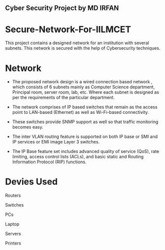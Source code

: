 ## Cyber Security Project by MD IRFAN
# Secure-Network-For-IILMCET
This project contains a designed network for an institution with several subnets. This network is secured with the help of Cybersecurity techniques.

# Network 
- The proposed network design is a wired connection based network , which consists of 6 subnets mainly as Computer Science department, Principal room, server room, lab, etc. Where  each subnet is designed as per the requirements of the particular department.

- The network comprises of IP based switches that remain as the access point to LAN-based (Ethernet) as well as Wi-Fi-based connectivity.
  
- These switches provide SNMP support as well so that traffic monitoring becomes easy.
 
- The inter VLAN routing feature is supported on both IP base or SMI and IP services or EMI image Layer 3 switches.
 
- The IP Base feature set includes advanced quality of service (QoS), rate limiting, access control lists (ACLs), and basic static and Routing Information Protocol (RIP) functions.


# Devies Used
 Routers
 
 Switches
 
 PCs
 
 Laptop
 
 Servers
 
 Printers
